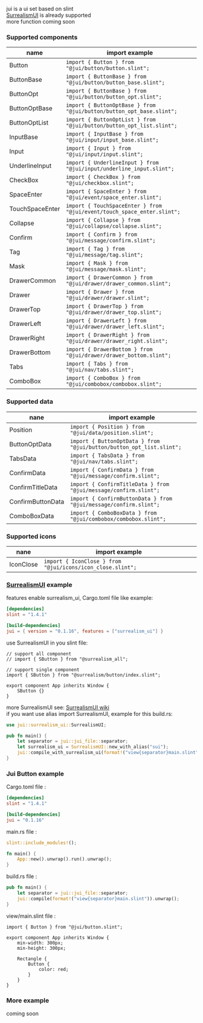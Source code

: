 jui is a ui set based on slint  
[SurrealismUI](https://github.com/Surrealism-All/SurrealismUI) is already supported  
more function coming soon

### Supported components

| name            | import example                                                              |
|-----------------|-----------------------------------------------------------------------------|
| Button          | ```import { Button } from "@jui/button/button.slint";```                    |
| ButtonBase      | ```import { ButtonBase } from "@jui/button/button_base.slint";```           |
| ButtonOpt       | ```import { ButtonBase } from "@jui/button/button_opt.slint";```            |
| ButtonOptBase   | ```import { ButtonOptBase } from "@jui/button/button_opt_base.slint";```    |
| ButtonOptList   | ```import { ButtonOptList } from "@jui/button/button_opt_list.slint";```    |
| InputBase       | ```import { InputBase } from "@jui/input/input_base.slint";```              |
| Input           | ```import { Input } from "@jui/input/input.slint";```                       |
| UnderlineInput  | ```import { UnderlineInput } from "@jui/input/underline_input.slint";```    |
| CheckBox        | ```import { CheckBox } from "@jui/checkbox.slint";```                       |
| SpaceEnter      | ```import { SpaceEnter } from "@jui/event/space_enter.slint";```            |
| TouchSpaceEnter | ```import { TouchSpaceEnter } from "@jui/event/touch_space_enter.slint";``` |
| Collapse        | ```import { Collapse } from "@jui/collapse/collapse.slint";```              |
| Confirm         | ```import { Confirm } from "@jui/message/confirm.slint";```                 |
| Tag             | ```import { Tag } from "@jui/message/tag.slint";```                         |
| Mask            | ```import { Mask } from "@jui/message/mask.slint";```                       |
| DrawerCommon    | ```import { DrawerCommon } from "@jui/drawer/drawer_common.slint";```       |
| Drawer          | ```import { Drawer } from "@jui/drawer/drawer.slint";```                    |
| DrawerTop       | ```import { DrawerTop } from "@jui/drawer/drawer_top.slint";```             |
| DrawerLeft      | ```import { DrawerLeft } from "@jui/drawer/drawer_left.slint";```           |
| DrawerRight     | ```import { DrawerRight } from "@jui/drawer/drawer_right.slint";```         |
| DrawerBottom    | ```import { DrawerBottom } from "@jui/drawer/drawer_bottom.slint";```       |
| Tabs            | ```import { Tabs } from "@jui/nav/tabs.slint";```                           |
| ComboBox        | ```import { ComboBox } from "@jui/combobox/combobox.slint";```              |

### Supported data

| nane              | import example                                                           |
|-------------------|--------------------------------------------------------------------------|
| Position          | ```import { Position } from "@jui/data/position.slint";```               |
| ButtonOptData     | ```import { ButtonOptData } from "@jui/button/button_opt_list.slint";``` |
| TabsData          | ```import { TabsData } from "@jui/nav/tabs.slint";```                    |
| ConfirmData       | ```import { ConfirmData } from "@jui/message/confirm.slint";```          |
| ConfirmTitleData  | ```import { ConfirmTitleData } from "@jui/message/confirm.slint";```     |
| ConfirmButtonData | ```import { ConfirmButtonData } from "@jui/message/confirm.slint";```    |
| ComboBoxData      | ```import { ComboBoxData } from "@jui/combobox/combobox.slint";```       |

### Supported icons

| nane      | import example                                                 |
|-----------|----------------------------------------------------------------|
| IconClose | ```import { IconClose } from "@jui/icons/icon_close.slint";``` |

### [SurrealismUI](https://github.com/Surrealism-All/SurrealismUI) example

features enable surrealism_ui, Cargo.toml file like example:

```toml
[dependencies]
slint = "1.4.1"

[build-dependencies]
jui = { version = "0.1.16", features = ["surrealism_ui"] }
```

use SurrealismUI in you slint file:

```slint
// support all component
// import { SButton } from "@surrealism_all";

// support single component
import { SButton } from "@surrealism/button/index.slint";

export component App inherits Window {
    SButton {}
}
```

more SurrealismUI see: [SurrealismUI wiki](https://github.com/Surrealism-All/SurrealismUI/wiki)  
if you want use alias import SurrealismUI, example for this build.rs:

```rust
use jui::surrealism_ui::SurrealismUI;

pub fn main() {
    let separator = jui::jui_file::separator;
    let surrealism_ui = SurrealismUI::new_with_alias("sui");
    jui::compile_with_surrealism_ui(format!("view{separator}main.slint"), surrealism_ui).unwrap();
}
```

### Jui Button example

Cargo.toml file :

```toml
[dependencies]
slint = "1.4.1"

[build-dependencies]
jui = "0.1.16"
```

main.rs file :

```rust
slint::include_modules!();

fn main() {
    App::new().unwrap().run().unwrap();
}
```

build.rs file :

```rust
pub fn main() {
    let separator = jui::jui_file::separator;
    jui::compile(format!("view{separator}main.slint")).unwrap();
}
```

view/main.slint file :

```slint
import { Button } from "@jui/button.slint";

export component App inherits Window {
    min-width: 300px;
    min-height: 300px;
    
    Rectangle {
        Button {
            color: red;
        }
    }
}
```

### More example

coming soon
